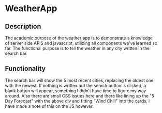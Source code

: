 # WeatherApp

## Description

The academic purpose of the weather app is to demonstrate a knowledge of server side APIS and javascript, utilizing all components we've learned so far. The functional purpose is to tell the weather in any city written in the search bar. 

## Functionality

The search bar will show the 5 most recent cities, replacing the oldest one with the newest. If nothing is written but the search button is clicked, a blank button will appear, something I didn't have time to figure my way around. Also there are small CSS issues here and there like lining up the "5 Day Forecast" with the above div and fitting "Wind Chill" into the cards. I have made a note of this on the JS however.